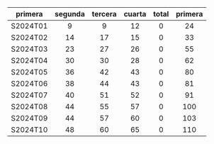 |  primera  |  segunda  |  tercera  |  cuarta  |  total  |  primera  |
|:---------:|:---------:|:---------:|:--------:|:-------:|:---------:|
| S2024T01  |     9     |     9     |    12    |    0    |    24     |
| S2024T02  |    14     |    17     |    15    |    0    |    33     |
| S2024T03  |    23     |    27     |    26    |    0    |    55     |
| S2024T04  |    30     |    30     |    28    |    0    |    62     |
| S2024T05  |    36     |    42     |    43    |    0    |    80     |
| S2024T06  |    38     |    44     |    43    |    0    |    81     |
| S2024T07  |    40     |    51     |    52    |    0    |    91     |
| S2024T08  |    44     |    55     |    57    |    0    |    100    |
| S2024T09  |    44     |    57     |    60    |    0    |    103    |
| S2024T10  |    48     |    60     |    65    |    0    |    110    |
